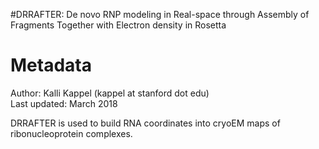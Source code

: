 #DRRAFTER: De novo RNP modeling in Real-space through Assembly of Fragments Together with Electron density in Rosetta

Metadata
========

Author: Kalli Kappel (kappel at stanford dot edu)  
Last updated: March 2018

DRRAFTER is used to build RNA coordinates into cryoEM maps of ribonucleoprotein complexes.